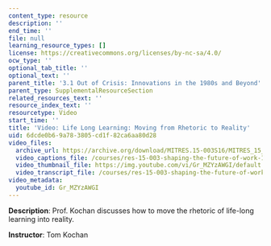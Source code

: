 ```yaml
---
content_type: resource
description: ''
end_time: ''
file: null
learning_resource_types: []
license: https://creativecommons.org/licenses/by-nc-sa/4.0/
ocw_type: ''
optional_tab_title: ''
optional_text: ''
parent_title: '3.1 Out of Crisis: Innovations in the 1980s and Beyond'
parent_type: SupplementalResourceSection
related_resources_text: ''
resource_index_text: ''
resourcetype: Video
start_time: ''
title: 'Video: Life Long Learning: Moving from Rhetoric to Reality'
uid: 6dcde0b6-9a78-3805-cd1f-82ca6aa80d28
video_files:
  archive_url: https://archive.org/download/MITRES.15-003S16/MITRES_15_003S16_3-1-11_360p.mp4
  video_captions_file: /courses/res-15-003-shaping-the-future-of-work-15-662x-spring-2016/df1373ad334659aea6eec8cc0eb6e9cb_Gr_MZYzAWGI.vtt
  video_thumbnail_file: https://img.youtube.com/vi/Gr_MZYzAWGI/default.jpg
  video_transcript_file: /courses/res-15-003-shaping-the-future-of-work-15-662x-spring-2016/17a728426867fd920b12e961508480b8_Gr_MZYzAWGI.pdf
video_metadata:
  youtube_id: Gr_MZYzAWGI
---
```


**Description**: Prof. Kochan discusses how to move the rhetoric of life-long learning into reality.

**Instructor**: Tom Kochan

